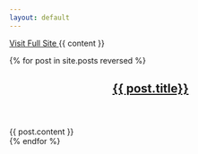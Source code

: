 ```yaml
---
layout: default
---
```

<a href="{{site.desktopsite}}" title="Visit Desktop Version of the site" class="btn btn-block btn-info">
  <span class="icon-desktop icon-large"></span> Visit Full Site
</a>
{{ content }}
<div id="articles">

{% for post in site.posts reversed %}
  
  <article>
    <header>
      <h2 class="page-header">
        <a href="#{{forloop.index0}}" data-toggle="collapse" data-parent="#articles">{{ post.title}}</a>
      </h2>  
    </header>
    <section id="{{forloop.index0}}" class="collapse">
      {{ post.content }}
    </section>
  </article>
{% endfor %}
</div>





